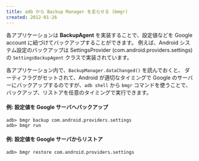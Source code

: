 ```yaml
---
title: adb から Backup Manager を走らせる (bmgr)
created: 2012-01-26
---
```


各アプリケーションは **BackupAgent** を実装することで、設定値などを Google account に紐づけてバックアップすることができます。
例えば、Android システム設定のバックアップは SettingsProvider (com.android.providers.settings) の `SettingsBackupAgent` クラスで実装されています。

各アプリケーション内で、`BackupManager.dataChanged()` を読んでおくと、
ダーティフラグがセットされて、Android が適切なタイミングで Google のサーバーにバックアップするのですが、`adb shell` から `bmgr` コマンドを使うことで、バックアップ、リストアを任意のタイミングで実行できます。

#### 例: 設定値を Google サーバへバックアップ

```
adb> bmgr backup com.android.providers.settings
adb> bmgr run
```

#### 例: 設定値を Google サーバからリストア

```
adb> bmgr restore com.android.providers.settings
```

